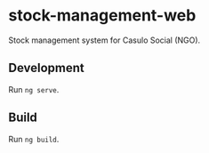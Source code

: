 # stock-management-web
Stock management system for Casulo Social (NGO).

## Development
Run `ng serve`.

## Build
Run `ng build`.

